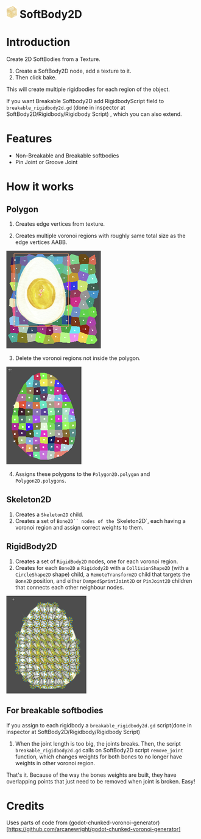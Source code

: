# ![icon](https://raw.githubusercontent.com/Ughuuu/godot-4-softbody2d/main/addons/softbody2d/plugin_icon.png) SoftBody2D

# Introduction

Create 2D SoftBodies from a Texture.

1. Create a SoftBody2D node, add a texture to it.
2. Then click bake.

This will create multiple rigidbodies for each region of the object.

If you want Breakable Softbody2D add RigidbodyScript field to `breakable_rigidbody2d.gd` (done in inspector at SoftBody2D/Rigidbody/Rigidbody Script)
, which you can also extend.

# Features

* Non-Breakable and Breakable softbodies
* Pin Joint or Groove Joint

# How it works

## Polygon

1. Creates edge vertices from texture.

2. Creates multiple voronoi regions with roughly same total size as the edge vertices AABB.

![Voronoi Object](docs/voronoi_object.png)

3. Delete the voronoi regions not inside the polygon.

![Voronoi Cut](docs/voronoi_cut.png)

4. Assigns these polygons to the `Polygon2D.polygon` and `Polygon2D.polygons`.

## Skeleton2D

1. Creates a `Skeleton2D` child.
2. Creates a set of `Bone2D`` nodes of the `Skeleton2D`, each having a voronoi region and assign correct weights to them.

## RigidBody2D

1. Creates a set of `RigidBody2D` nodes, one for each voronoi region.
2. Creates for each `Bone2D` a `Rigidody2D` with a `CollisionShape2D` (with a `CircleShape2D` shape) child, a `RemoteTransform2D` child that targets the `Bone2D` position, and either `DampedSprintJoint2D` or `PinJoint2D` children that connects each other neighbour nodes.


![Soft Body](docs/softbody.png)

## For breakable softbodies

If you assign to each rigidbody a `breakable_rigidbody2d.gd` script(done in inspector at SoftBody2D/Rigidbody/Rigidbody Script)

1. When the joint length is too big, the joints breaks. Then, the script `breakable_rigidbody2d.gd` calls on SoftBody2D script `remove_joint` function, which changes weights for both bones to no longer have weights in other voronoi region.

That's it. Because of the way the bones weights are built, they have overlapping points that just need to be removed when joint is broken. Easy!

# Credits

Uses parts of code from (godot-chunked-voronoi-generator)[https://github.com/arcanewright/godot-chunked-voronoi-generator]
